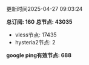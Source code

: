 更新时间2025-04-27 09:03:24

**总订阅: 160**
**总节点: 43035**
- vless节点: 17435
- hysteria2节点: 2

**google ping有效节点: 688**
